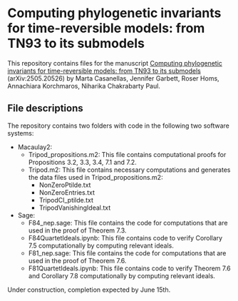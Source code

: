 # Computing phylogenetic invariants for time-reversible models: from TN93 to its submodels
This repository contains files for the manuscript [Computing phylogenetic invariants for time-reversible models: from TN93 to its submodels](https://arxiv.org/abs/2505.20526) (arXiv:2505.20526) by Marta Casanellas, Jennifer Garbett, Roser Homs, Annachiara Korchmaros, Niharika Chakrabarty Paul.

## File descriptions

The repository contains two folders with code in the following two software systems:

* Macaulay2:
  * Tripod_propositions.m2: This file contains computational proofs for Propositions 3.2, 3.3, 3.4, 7.1 and 7.2.
  * Tripod.m2: This file contains necessary computations and generates the data files used in Tripod_propositions.m2:
     * NonZeroPtilde.txt
     * NonZeroEntries.txt
     * TripodCI_ptilde.txt
     * TripodVanishingIdeal.txt
* Sage:
  * F84_nep.sage: This file contains the code for computations that are used in the proof of Theorem 7.3.
  * F84QuartetIdeals.ipynb: This file contains code to verify Corollary 7.5 computationally by computing relevant ideals.  
  * F81_nep.sage: This file contains the code for computations that are used in the proof of Theorem 7.6.
  * F81QuartetIdeals.ipynb: This file contains code to verify Theorem 7.6 and Corollary 7.8 computationally by computing relevant ideals. 
  
Under construction, completion expected by June 15th.

